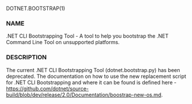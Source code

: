 DOTNET.BOOTSTRAP(1)
### NAME
.NET CLI Bootstrapping Tool - A tool to help you bootstrap the .NET Command Line Tool on unsupported platforms.

### DESCRIPTION  
The current .NET CLI Bootstrapping Tool (dotnet.bootstrap.py) has been deprecated. The documentation on how to use the new replacement script for .NET CLI Bootstrapping and where it can be found is defined here - https://github.com/dotnet/source-build/blob/dev/release/2.0/Documentation/boostrap-new-os.md.